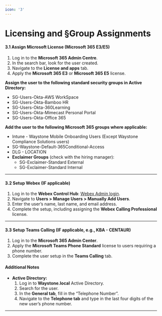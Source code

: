 ```yaml
---
icon: '3'
---
```


# Licensing and §Group Assignments

#### 3.1 Assign Microsoft License (Microsoft 365 E3/E5)

1. Log in to the **Microsoft 365 Admin Centre**.
2. In the search bar, look for the user created.
3. Navigate to the **License and apps** tab.
4. Apply the **Microsoft 365 E3** or **Microsoft 365 E5** license.

**Assign the user to the following standard security groups in Active Directory:**

* SG-Users-Okta-AWS WorkSpace
* SG-Users-Okta-Bamboo HR
* SG-Users-Okta-360Learning
* SG-Users-Okta-Mimecast Personal Portal
* SG-Users-Okta-Office 365

**Add the user to the following Microsoft 365 groups where applicable:**

* Intune - Waystone Mobile Onboarding Users (Except Waystone Compliance Solutions users)
* SG-Waystone-Default-365Conditional-Access
* DLG - LOCATION
* **Exclaimer Groups** (check with the hiring manager):
  * SG-Exclaimer-Standard External
  * SG-Exclaimer-Standard Internal

***

#### 3.2 Setup Webex (IF applicable)

1. Log in to the **Webex Control Hub**: [Webex Admin login](https://admin.webex.com/login).
2. Navigate to **Users > Manage Users > Manually Add Users**.
3. Enter the user’s name, last name, and email address.
4. Complete the setup, including assigning the **Webex Calling Professional** license.

***

#### 3.3 Setup Teams Calling (IF applicable, e.g., KBA - CENTAUR)

1. Log in to the **Microsoft 365 Admin Center**.
2. Apply the **Microsoft Teams Phone Standard** license to users requiring a phone number.
3. Complete the user setup in the **Teams Calling** tab.

#### Additional Notes

* **Active Directory:**
  1. Log in to **Waystone.local** Active Directory.
  2. Search for the user.
  3. In the **General tab**, fill in the “Telephone Number”.
  4. Navigate to the **Telephone tab** and type in the last four digits of the new user’s phone number.

***
